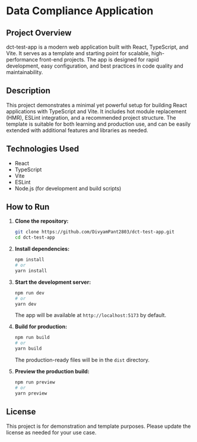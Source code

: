 # Data Compliance Application

## Project Overview

dct-test-app is a modern web application built with React, TypeScript, and Vite. It serves as a template and starting point for scalable, high-performance front-end projects. The app is designed for rapid development, easy configuration, and best practices in code quality and maintainability.

## Description

This project demonstrates a minimal yet powerful setup for building React applications with TypeScript and Vite. It includes hot module replacement (HMR), ESLint integration, and a recommended project structure. The template is suitable for both learning and production use, and can be easily extended with additional features and libraries as needed.

## Technologies Used
- React
- TypeScript
- Vite
- ESLint
- Node.js (for development and build scripts)

## How to Run

1. **Clone the repository:**
   ```bash
   git clone https://github.com/DivyamPant2803/dct-test-app.git
   cd dct-test-app
   ```

2. **Install dependencies:**
   ```bash
   npm install
   # or
   yarn install
   ```

3. **Start the development server:**
   ```bash
   npm run dev
   # or
   yarn dev
   ```
   The app will be available at `http://localhost:5173` by default.

4. **Build for production:**
   ```bash
   npm run build
   # or
   yarn build
   ```
   The production-ready files will be in the `dist` directory.

5. **Preview the production build:**
   ```bash
   npm run preview
   # or
   yarn preview
   ```

## License
This project is for demonstration and template purposes. Please update the license as needed for your use case.
